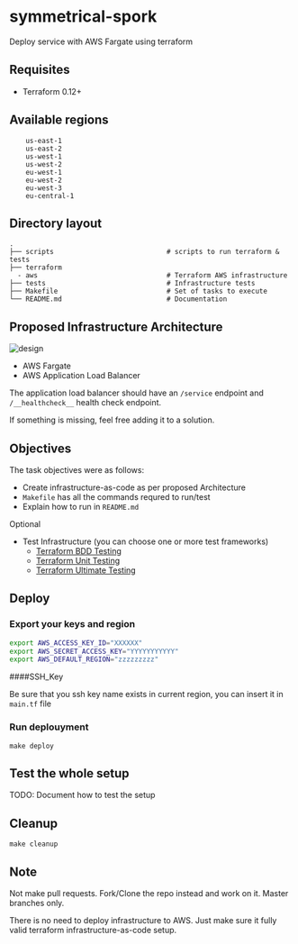 # symmetrical-spork

Deploy service with AWS Fargate using terraform

## Requisites

* Terraform 0.12+

## Available regions
```
    us-east-1
    us-east-2
    us-west-1
    us-west-2
    eu-west-1
    eu-west-2
    eu-west-3
    eu-central-1
```

## Directory layout

    .
    ├── scripts                            # scripts to run terraform & tests
    ├── terraform
      - aws                                # Terraform AWS infrastructure
    ├── tests                              # Infrastructure tests
    ├── Makefile                           # Set of tasks to execute
    └── README.md                          # Documentation

## Proposed Infrastructure Architecture

![design](design.jpg "Architecture")

* AWS Fargate
* AWS Application Load Balancer

The application load balancer should have an `/service` endpoint and `/__healthcheck__` health check endpoint.

If something is missing, feel free adding it to a solution.

## Objectives

The task objectives were as follows:

* Create infrastructure-as-code as per proposed Architecture
* `Makefile` has all the commands requred to run/test
* Explain how to run in `README.md`

Optional

* Test Infrastructure (you can choose one or more test frameworks)
	* [Terraform BDD Testing](https://github.com/eerkunt/terraform-compliance)
	* [Terraform Unit Testing](https://github.com/bsnape/rspec-terraform)
	* [Terraform Ultimate Testing](https://github.com/bsnape/rspec-terraform)

## Deploy

### Export your keys and region

```sh
export AWS_ACCESS_KEY_ID="XXXXXX"
export AWS_SECRET_ACCESS_KEY="YYYYYYYYYYY"
export AWS_DEFAULT_REGION="zzzzzzzzz"
```
####SSH_Key

Be sure that you ssh key name exists in current region, you can insert it in `main.tf` file

### Run deplouyment
```
make deploy
```

## Test the whole setup

TODO: Document how to test the setup

## Cleanup

```
make cleanup
```

## Note

Not make pull requests. Fork/Clone the repo instead and work on it. Master branches only.

There is no need to deploy infrastructure to AWS. Just make sure it fully valid terraform infrastructure-as-code setup.